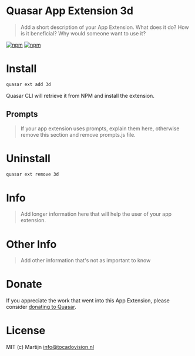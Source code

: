 # Quasar App Extension 3d

> Add a short description of your App Extension. What does it do? How is it beneficial? Why would someone want to use it?

[![npm](https://img.shields.io/npm/v/quasar-app-extension-3d.svg?label=quasar-app-extension-3d)](https://www.npmjs.com/package/quasar-app-extension-3d)
[![npm](https://img.shields.io/npm/dt/quasar-app-extension-3d.svg)](https://www.npmjs.com/package/quasar-app-extension-3d)

# Install
```bash
quasar ext add 3d
```
Quasar CLI will retrieve it from NPM and install the extension.

## Prompts

> If your app extension uses prompts, explain them here, otherwise remove this section and remove prompts.js file.

# Uninstall
```bash
quasar ext remove 3d
```

# Info
> Add longer information here that will help the user of your app extension.

# Other Info
> Add other information that's not as important to know

# Donate
If you appreciate the work that went into this App Extension, please consider [donating to Quasar](https://donate.quasar.dev).

# License
MIT (c) Martijn <info@tocadovision.nl>
